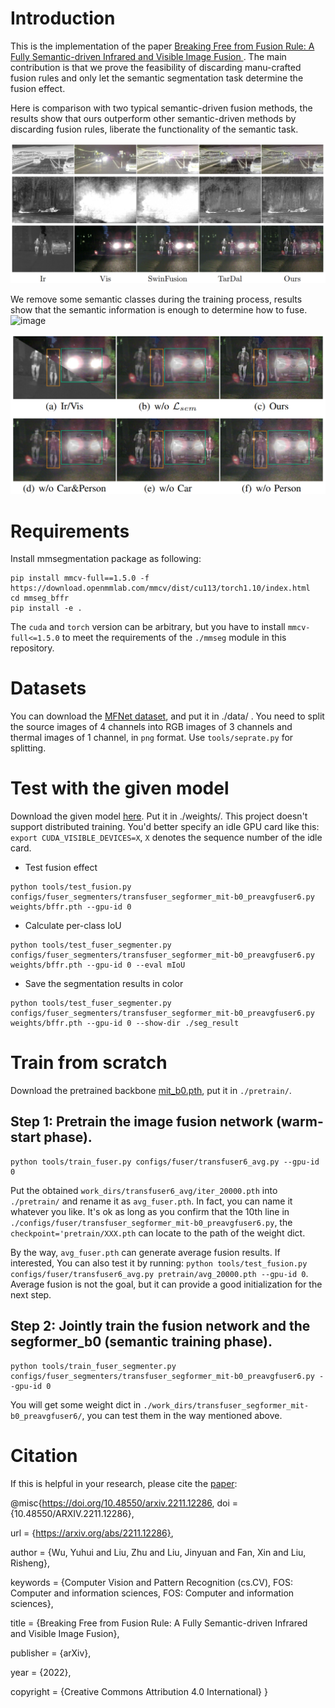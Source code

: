 # Introduction
This is the implementation of the paper [Breaking Free from Fusion Rule: A Fully Semantic-driven Infrared and Visible Image Fusion
](https://arxiv.org/abs/2211.12286).
The main contribution is that we prove the feasibility of discarding manu-crafted fusion rules and only let the semantic segmentation task determine the fusion effect.

Here is comparison with two typical semantic-driven fusion methods, the results show that ours outperform other semantic-driven methods by discarding fusion rules, liberate the functionality of the semantic task.

![a](https://github.com/wyh1210/BFFR/blob/master/figs/comparison.png)

We remove some semantic classes during the training process, results show that the semantic information is enough to determine how to fuse.
![image](https://github.com/MaiEmily/map/blob/master/public/image/20190528145810708.png)

![b](https://github.com/wyh1210/BFFR/blob/master/figs/remove_class.png)

# Requirements
Install mmsegmentation package as following:
```
pip install mmcv-full==1.5.0 -f https://download.openmmlab.com/mmcv/dist/cu113/torch1.10/index.html
cd mmseg_bffr
pip install -e .
```
The `cuda` and `torch` version can be arbitrary, but you have to install `mmcv-full<=1.5.0` to meet the requirements of the `./mmseg` module in this repository.

# Datasets
You can download the [MFNet dataset](https://drive.google.com/drive/folders/18BQFWRfhXzSuMloUmtiBRFrr6NSrf8Fw), and put it in ./data/ . You need to split the source images of 4 channels into RGB images of 3 channels and thermal images of 1 channel, in `png` format. Use `tools/seprate.py` for splitting.

# Test with the given model
Download the given model [here](https://drive.google.com/file/d/1BhkaEmb9AipI2Ib7pjSw1zwWoSy86X00/view?usp=share_link). Put it in ./weights/.
This project doesn't support distributed training. You'd better specify an idle GPU card like this: `export CUDA_VISIBLE_DEVICES=X`, `X` denotes the sequence number of the idle card.

- Test fusion effect
```
python tools/test_fusion.py configs/fuser_segmenters/transfuser_segformer_mit-b0_preavgfuser6.py weights/bffr.pth --gpu-id 0
```
* Calculate per-class IoU
```
python tools/test_fuser_segmenter.py configs/fuser_segmenters/transfuser_segformer_mit-b0_preavgfuser6.py weights/bffr.pth --gpu-id 0 --eval mIoU
```
+ Save the segmentation results in color
```
python tools/test_fuser_segmenter.py configs/fuser_segmenters/transfuser_segformer_mit-b0_preavgfuser6.py weights/bffr.pth --gpu-id 0 --show-dir ./seg_result
```

# Train from scratch
Download the pretrained backbone [mit_b0.pth](https://drive.google.com/file/d/1zhcQCl7-lIQh0sTGorhDJDo5kv9fBlGs/view?usp=sharing), put it in `./pretrain/`.
## Step 1: Pretrain the image fusion network (warm-start phase).
    python tools/train_fuser.py configs/fuser/transfuser6_avg.py --gpu-id 0
Put the obtained `work_dirs/transfuser6_avg/iter_20000.pth` into `./pretrain/`  and rename it as `avg_fuser.pth`.
In fact, you can name it whatever you like. It's ok as long as you confirm that the 10th line in `./configs/fuser/transfuser_segformer_mit-b0_preavgfuser6.py`, the `checkpoint='pretrain/XXX.pth` can locate to the path of the weight dict.

By the way, `avg_fuser.pth` can generate average fusion results. If interested, You can also test it by running: `python tools/test_fusion.py configs/fuser/transfuser6_avg.py pretrain/avg_20000.pth --gpu-id 0`. Average fusion is not the goal, but it can provide a good initialization for the next step.

## Step 2: Jointly train the fusion network and the segformer_b0 (semantic training phase).
    python tools/train_fuser_segmenter.py configs/fuser_segmenters/transfuser_segformer_mit-b0_preavgfuser6.py --gpu-id 0
You will get some weight dict in `./work_dirs/transfuser_segformer_mit-b0_preavgfuser6/`, you can test them in the way mentioned above.

# Citation
If this is helpful in your research, please cite the [paper](https://arxiv.org/abs/2211.12286):

@misc{https://doi.org/10.48550/arxiv.2211.12286,
  doi = {10.48550/ARXIV.2211.12286},
  
  url = {https://arxiv.org/abs/2211.12286},
  
  author = {Wu, Yuhui and Liu, Zhu and Liu, Jinyuan and Fan, Xin and Liu, Risheng},
  
  keywords = {Computer Vision and Pattern Recognition (cs.CV), FOS: Computer and information sciences, FOS: Computer and information sciences},
  
  title = {Breaking Free from Fusion Rule: A Fully Semantic-driven Infrared and Visible Image Fusion},
  
  publisher = {arXiv},
  
  year = {2022},
  
  copyright = {Creative Commons Attribution 4.0 International}
}

